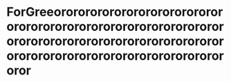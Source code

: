 # ForGreeorororororororororororororororororororororororororororororororororororororororororororororororororororororororororororororororororororororor